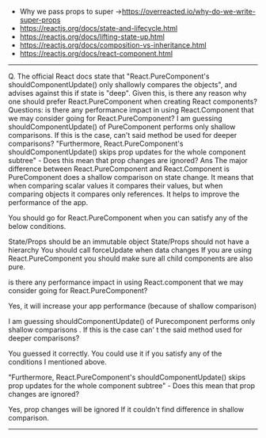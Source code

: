 *  Why we pass props to super ->https://overreacted.io/why-do-we-write-super-props 
*  https://reactjs.org/docs/state-and-lifecycle.html
*  https://reactjs.org/docs/lifting-state-up.html
*  https://reactjs.org/docs/composition-vs-inheritance.html
*  https://reactjs.org/docs/react-component.html

*********************************************************************************************************************
Q.  The official React docs state that "React.PureComponent's shouldComponentUpdate() only shallowly compares the objects", and advises against this if state is "deep".
Given this, is there any reason why one should prefer React.PureComponent when creating React components?
Questions:
is there any performance impact in using React.Component that we may consider going for React.PureComponent?
I am guessing shouldComponentUpdate() of PureComponent performs only shallow comparisons. If this is the case, can't said method be used for deeper comparisons?
"Furthermore, React.PureComponent's shouldComponentUpdate() skips prop updates for the whole component subtree" - Does this mean that prop changes are ignored?
Ans The major difference between React.PureComponent and React.Component is PureComponent does a shallow comparison on state change. It means that when comparing scalar values it compares their values, but when comparing objects it compares only references. It helps to improve the performance of the app.

You should go for React.PureComponent when you can satisfy any of the below conditions.

State/Props should be an immutable object
State/Props should not have a hierarchy
You should call forceUpdate when data changes
If you are using React.PureComponent you should make sure all child components are also pure.

is there any performance impact in using React.component that we may consider going for React.PureComponent?

Yes, it will increase your app performance (because of shallow comparison)

I am guessing shouldComponentUpdate() of Purecomponent performs only shallow comparisons . If this is the case can' t the said method used for deeper comparisons?

You guessed it correctly. You could use it if you satisfy any of the conditions I mentioned above.

"Furthermore, React.PureComponent's shouldComponentUpdate() skips prop updates for the whole component subtree" - Does this mean that prop changes are ignored?

Yes, prop changes will be ignored If it couldn't find difference in shallow comparison.


********************************************************************************************************